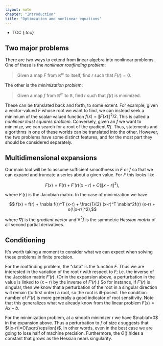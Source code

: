 ```yaml
---
layout: note
chapter: "Introduction"
title: "Optimzation and nonlinear equations"
---
```

* TOC
{:toc}

## Two major problems

There are two ways to extend from linear algebra into nonlinear problems. One of these is the *nonlinear rootfinding problem*:

> Given a map ${F}$ from $\mathbb{R}^m$ to itself, find ${r}$ such that ${F}({r})={0}$. 

The other is the *minimization problem*:

> Given a map $f$ from $\mathbb{R}^m$ to $\mathbb{R}$, find ${r}$ such that $f(r)$ is minimized.

These can be translated back and forth, to some extent. For example, given a vector-valued $F$ whose root we want to find, we can instead seek a minimium of the scalar-valued function $f(x)=\|F(x)\|^2/2$. This is called a *nonlinear least squares problem*. Conversely, given an $f$ we want to minimize, we can search for a root of the gradient $\nabla f$. Thus, statements and algorithms in one of these worlds can be translated into the other. However, the two problems have some distinct features, and for the most part they should be considered separately. 

## Multidimensional expansions

Our main tool will be to assume sufficient smoothness in $F$ or $f$ so that we can expand and truncate a series about a given value. For $F$ this looks like

$$ F(x) = F(r) + F'(r)(x-r) + O(\|x-r\|^2),$$

where $F'(r)$ is the Jacobian matrix. In the case of minimization we have 

$$ f(x) = f(r) + \nabla f(r)^T (x-r) + \frac{1}{2} (x-r)^T \nabla^2f(r) (x-r) + o(\|x-r\|^2),$$

where $\nabla f$ is the *gradient vector* and $\nabla^2f$ is the symmetric *Hessian matrix* of all second partial derivatives. 

## Conditioning

It's worth taking a moment to consider what we can expect when solving these problems in finite precision. 

For the rootfinding problem, the "data" is the function $F$. Thus we are interested in the variation of the root $r$ with respect to $F$; i.e. the inverse of the Jacobian matrix $F'(r)$. (Or in the expansion above, a perturbation in the value is linked to $(x-r)$ by the inverse of $F'(r)$.) So for instance, if $F'(r)$ is singular, then we know that a perturbation of the root in a singular direction will remain (to first order) a root, so the root is ill-posed. The condition number of $F'(r)$ is more generally a good indicator of root sensitivity. Note that this generalizes what we already know from the linear problem $F(x)=Ax-b$.

For the minimization problem, at a smooth minimizer $r$ we have $\nablaf=0$ in the expansion above. Thus a perturbation to $f$ of size $\epsilon$ suggests that $\|x-r\|=O(\sqrt{\epsilon})$. In other words, even in the best case we are going to lose half of machine precision. Furthermore, the $O()$ hides a constant that grows as the Hessian nears singularity. 